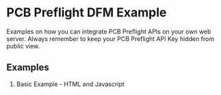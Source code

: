 # PCB Preflight DFM Example
Examples on how you can integrate PCB Preflight APIs on your own web server.  Always remember to keep your PCB Preflight API Key hidden from public view.

## Examples
1. Basic Example - HTML and Javascript
